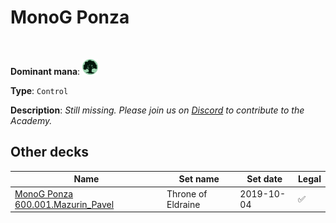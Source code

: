 <!-- This page is automatically generated by Myr: do not update it manually. Changes directly applied here will be lost. -->
# MonoG Ponza
<br/>


**Dominant mana**: <img src="../resources/images/mana/G.png" width="25"/>

**Type**: `Control`

**Description**: _Still missing. Please join us on [Discord](https://discord.gg/fYQbpjjkQ3) to contribute to the Academy._








## **Other decks**

| Name | Set name | Set date | Legal |
| -----| -------- | -------- | ----- |
| [MonoG Ponza 600.001.Mazurin_Pavel](https://www.mtggoldfish.com/deck/4673161) | Throne of Eldraine | 2019-10-04 | ✅ |





